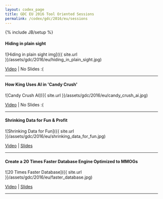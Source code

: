 ```yaml
---
layout: codex_page
title: GDC EU 2016 Tool Oriented Sessions
permalink: /codex/gdc/2016/eu/sessions
---
```

{% include JB/setup %}

#### Hiding in plain sight
![Hiding in plain sight img]({{ site.url }}/assets/gdc/2016/eu/hiding_in_plain_sight.jpg)

[Video](http://www.gdcvault.com/play/1023846/Hiding-in-Plain-Sight-The) |
No Slides :(

------

#### How King Uses AI in 'Candy Crush'
![Candy Crush AI]({{ site.url }}/assets/gdc/2016/eu/candy_crush_ai.jpg)

[Video](http://www.gdcvault.com/play/1023858/How-King-Uses-AI-in) |
No Slides :(

------

#### Shrinking Data for Fun & Profit
![Shrinking Data for Fun]({{ site.url }}/assets/gdc/2016/eu/shrinking_data_for_fun.jpg)

[Video](http://www.gdcvault.com/play/1023763/Shrinking-Data-for-Fun) |
[Slides](http://www.gdcvault.com/play/1023790/Shrinking-Data-for-Fun)

------

#### Create a 20 Times Faster Database Engine Optimized to MMOGs
![20 Times Faster Database]({{ site.url }}/assets/gdc/2016/eu/faster_database.jpg)

[Video](http://www.gdcvault.com/play/1023825/Create-a-20-Times-Faster) |
[Slides](http://www.gdcvault.com/play/1023800/Create-a-20-Times-Faster)

------
